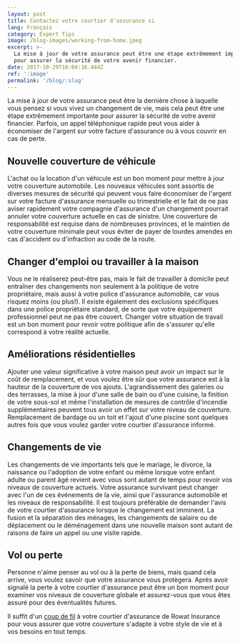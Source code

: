 ```yaml
---
layout: post
title: Contactez votre courtier d'assurance si
lang: Français
category: Expert Tips
image: /blog-images/working-from-home.jpeg
excerpt: >-
  La mise à jour de votre assurance peut être une étape extrêmement importante
  pour assurer la sécurité de votre avenir financier.
date: 2017-10-29T16:04:16.444Z
ref: ':image'
permalink: '/blog/:slug'
---
```

La mise à jour de votre assurance peut être la dernière chose à laquelle vous pensez si vous vivez un changement de vie, mais cela peut être une étape extrêmement importante pour assurer la sécurité de votre avenir financier. Parfois, un appel téléphonique rapide peut vous aider à économiser de l'argent sur votre facture d'assurance ou à vous couvrir en cas de perte.

## Nouvelle couverture de véhicule

L'achat ou la location d'un véhicule est un bon moment pour mettre à jour votre couverture automobile. Les nouveaux véhicules sont assortis de diverses mesures de sécurité qui peuvent vous faire économiser de l'argent sur votre facture d'assurance mensuelle ou trimestrielle et le fait de ne pas aviser rapidement votre compagnie d'assurance d'un changement pourrait annuler votre couverture actuelle en cas de sinistre. Une couverture de responsabilité est requise dans de nombreuses provinces, et le maintien de votre couverture minimale peut vous éviter de payer de lourdes amendes en cas d'accident ou d'infraction au code de la route.

## Changer d'emploi ou travailler à la maison

Vous ne le réaliserez peut-être pas, mais le fait de travailler à domicile peut entraîner des changements non seulement à la politique de votre propriétaire, mais aussi à votre police d'assurance automobile, car vous risquez moins (ou plus!). Il existe également des exclusions spécifiques dans une police propriétaire standard, de sorte que votre équipement professionnel peut ne pas être couvert. Changer votre situation de travail est un bon moment pour revoir votre politique afin de s'assurer qu'elle correspond à votre réalité actuelle.

## Améliorations résidentielles

Ajouter une valeur significative à votre maison peut avoir un impact sur le coût de remplacement, et vous voulez être sûr que votre assurance est à la hauteur de la couverture de vos ajouts. L'agrandissement des galeries ou des terrasses, la mise à jour d'une salle de bain ou d'une cuisine, la finition de votre sous-sol et même l'installation de mesures de contrôle d'incendie supplémentaires peuvent tous avoir un effet sur votre niveau de couverture. Remplacement de bardage ou un toit et l'ajout d'une piscine sont quelques autres fois que vous voulez garder votre courtier d'assurance  informé.

## Changements de vie

Les changements de vie importants tels que le mariage, le divorce, la naissance ou l'adoption de votre enfant ou même lorsque votre enfant adulte ou parent âgé revient avec vous sont autant de temps pour revoir vos niveaux de couverture actuels. Votre assurance survivant peut changer avec l'un de ces événements de la vie, ainsi que l'assurance automobile et les niveaux de responsabilité. Il est toujours préférable de demander l'avis de votre courtier d'assurance lorsque le changement est imminent. La fusion et la séparation des ménages, les changements de salaire ou de déplacement ou le déménagement dans une nouvelle maison sont autant de raisons de faire un appel ou une visite rapide.

## Vol ou perte

Personne n'aime penser au vol ou à la perte de biens, mais quand cela arrive, vous voulez savoir que votre assurance vous protègera. Après avoir signalé la perte à votre courtier d'assurance peut être un bon moment pour examiner vos niveaux de couverture globale et assurez-vous que vous êtes assuré pour des éventualités futures.


Il suffit d'un [coup de fil](/fr/contactez-nous) à votre courtier d'assurance de Rowat Insurance pour vous assurer que votre couverture s'adapte à votre style de vie et à vos besoins en tout temps.
